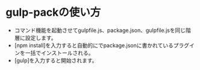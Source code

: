 # gulp-packの使い方

* コマンド機能を起動させてgulpfile.js、package.json、gulpfile.jsを同じ階層に設定します。
* [npm install]を入力すると自動的にでpackage.jsonに書かれているプラグインを一括でインストールされる。
* [gulp]を入力すると開始されます。